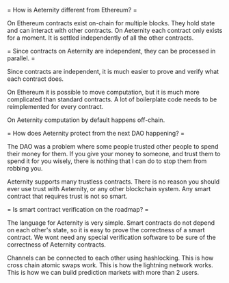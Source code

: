 = How is Aeternity different from Ethereum? =

On Ethereum contracts exist on-chain for multiple blocks. They hold state and can interact with other contracts.
On Aeternity each contract only exists for a moment. It is settled independently of all the other contracts.

= Since contracts on Aeternity are independent, they can be processed in parallel. =

Since contracts are independent, it is much easier to prove and verify what each contract does.

On Ethereum it is possible to move computation, but it is much more complicated than standard contracts. A lot of boilerplate code needs to be reimplemented for every contract.

On Aeternity computation by default happens off-chain.

= How does Aeternity protect from the next DAO happening? =

The DAO was a problem where some people trusted other people to spend their money for them.
If you give your money to someone, and trust them to spend it for you wisely, there is nothing that I can do to stop them from robbing you.

Aeternity supports many trustless contracts. There is no reason you should ever use trust with Aeternity, or any other blockchain system.
Any smart contract that requires trust is not so smart.

= Is smart contract verification on the roadmap? =

The language for Aeternity is very simple. Smart contracts do not depend on each other's state, so it is easy to prove the correctness of a smart contract.
We wont need any special verification software to be sure of the correctness of Aeternity contracts.

Channels can be connected to each other using hashlocking. This is how cross chain atomic swaps work. This is how the lightning network works. This is how we can build prediction markets with more than 2 users.